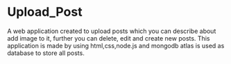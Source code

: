 # Upload_Post
A web application created to upload posts which you can describe about add image to it, further you can delete, edit and create new posts.
This application is made by using html,css,node.js and mongodb atlas is used as database to store all posts.

